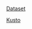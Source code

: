 [Dataset](https://github.com/davidkhala/datasets/blob/main/azure.md)

[Kusto](https://github.com/davidkhala/sql/wiki/Kusto)